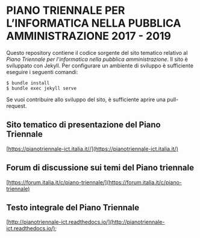 # PIANO TRIENNALE PER L’INFORMATICA NELLA PUBBLICA AMMINISTRAZIONE 2017 - 2019
Questo repository contiene il codice sorgente del sito tematico relativo al *Piano Triennale per l'informatica nella pubblica amministrazione*.
Il sito è sviluppato con Jekyll. Per configurare un ambiente di sviluppo è sufficiente eseguire i seguenti comandi:

    $ bundle install
    $ bundle exec jekyll serve

Se vuoi contribuire allo sviluppo del sito, è sufficiente aprire una pull-request.

## Sito tematico di presentazione del Piano Triennale
[https://pianotriennale-ict.italia.it//](https://pianotriennale-ict.italia.it/)

## Forum di discussione sui temi del Piano triennale
[https://forum.italia.it/c/piano-triennale/](https://forum.italia.it/c/piano-triennale)

## Testo integrale del Piano Triennale
[http://pianotriennale-ict.readthedocs.io/](http://pianotriennale-ict.readthedocs.io/);
